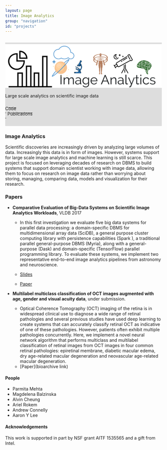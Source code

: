 ```yaml
---
layout: page
title: Image Analytics
group: "navigation"
id: "projects"
---
```


<link href="https://maxcdn.bootstrapcdn.com/bootstrap/3.3.6/css/bootstrap.min.css" rel="stylesheet">

<div class="jumbotron" style="background-image: none; background-color: #ddd; background-size: cover; height: auto; padding: 5px 0 10px 0; margin-top: 2em">
  <img src="imageAnal.png" alt="Logo" style="width: 40rem" />
  <p>Large scale analytics on scientific image data</p>
  <p>
    <a class="btn btn-primary btn-lg label-primary" href="https://github.com/uwdb/image_analytics" role="button" style="width: 180px;"><span style="position: relative; top:10px">Code</span><br/><small>&nbsp;</small></a>
    <a class="btn btn-primary btn-lg label-primary" href="https://db.cs.washington.edu/projects/imageAnalytics#pub" role="button" style="width: 180px;"><span style="position: relative; top:10px">Publications</span><br/><small>&nbsp;</small></a>
  </p>
</div>

### Image Analytics
Scientific discoveries are increasingly driven by analyzing large volumes of data. Increasingly
this data is in form of images. However, systems support for large scale image analytics
and machine learning is still scarce.  This project is focused on leveraging decades of research on DBMS to
build systems that support domain scientist working with image data, allowing them to focus on research on
image data rather than worrying about storing, managing, comparing data, models and visualization for their
research.

### <a name='pub'></a>Papers
* **Comparative Evaluation of Big-Data Systems on Scientific Image Analytics Workloads**, VLDB 2017

    - In this first investigation we evaluate five big data systems
for parallel data processing: a domain-specific DBMS
for multidimensional array data (SciDB), a general purpose
cluster computing library with persistence capabilities
(Spark ), a traditional parallel general-purpose
DBMS (Myria), along with a general-purpose
(Dask) and domain-specific (TensorFlow) parallel programming
library. To evaluate these systems, we implement two representative
end-to-end image analytics pipelines from astronomy
and neuroscience.

     - [Slides](href="Image_anal_VLDB-2017.pdf")
     - [Paper](href="p1290-mehta.pdf")

* **Multilabel multiclass classification of OCT images
augmented with age, gender and visual acuity data**, under submission.
    - Optical Coherence Tomography (OCT) imaging of the retina is in widespread clinical
use to diagnose a wide range of retinal pathologies and several previous studies have used
deep learning to create systems that can accurately classify retinal OCT as indicative of
one of these pathologies. However, patients often exhibit multiple pathologies concurrently.
Here, we implement a novel neural network algorithm that performs multiclass and multilabel
classification of retinal images from OCT images in four common retinal pathologies:
epiretinal membrane, diabetic macular edema,  dry age-related macular degeneration and
neovascular age-related macular degeneration.
    - [Paper](bioarchive link)

#### People
* Parmita Mehta
* Magdelena Balzinska
* Alvin Cheung
* Ariel Rokem
* Andrew Connelly
* Aaron Y Lee


#### Acknowledgements
This work is supported in part by NSF grant AITF 1535565 and a gift from Intel.



&nbsp;
